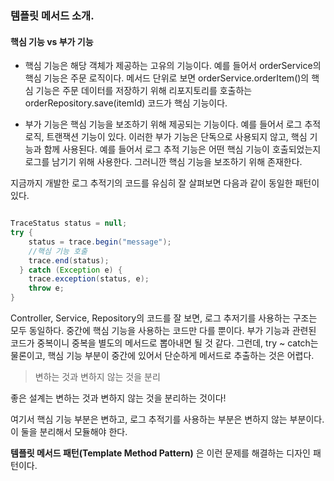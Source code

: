 ### 템플릿 메서드 소개.

#### 핵심 기능 vs 부가 기능

- 핵심 기능은 해당 객체가 제공하는 고유의 기능이다. 예를 들어서 orderService의 핵심 기능은 주문 로직이다.
메서드 단위로 보면 orderService.orderItem()의 핵심 기능은 주문 데이터를 저장하기 위해 리포지토리를 호출하는 orderRepository.save(itemId) 코드가 핵심 기능이다.

- 부가 기능은 핵심 기능을 보조하기 위해 제공되는 기능이다. 예를 들어서 로그 추적 로직, 트랜잭션 기능이 있다.
이러한 부가 기능은 단독으로 사용되지 않고, 핵심 기능과 함께 사용된다. 예를 들어서 로그 추적 기능은 어떤 핵심 기능이 호출되었는지 로그를 남기기 위해 사용한다.
그러니깐 핵심 기능을 보조하기 위해 존재한다.

지금까지 개발한 로그 추적기의 코드를 유심히 잘 살펴보면 다음과 같이 동일한 패턴이 있다.

```java

TraceStatus status = null;
try {
    status = trace.begin("message"); 
    //핵심 기능 호출
    trace.end(status);
  } catch (Exception e) {
    trace.exception(status, e);
    throw e; 
}

```

Controller, Service, Repository의 코드를 잘 보면, 로그 추저기를 사용하는 구조는 모두 동일하다. 중간에 핵심 기능을 사용하는 코드만 다를 뿐이다.
부가 기능과 관련된 코드가 중복이니 중복을 별도의 메서드로 뽑아내면 될 것 같다. 그런데, try ~ catch는 물론이고, 핵심 기능 부분이 중간에 있어서 단순하게 메서드로 추출하는 것은 어렵다.

> 변하는 것과 변하지 않는 것을 분리

좋은 설계는 변하는 것과 변하지 않는 것을 분리하는 것이다!

여기서 핵심 기능 부분은 변하고, 로그 추적기를 사용하는 부분은 변하지 않는 부분이다. 이 둘을 분리해서 모듈해야 한다.

**템플릿 메서드 패턴(Template Method Pattern)** 은 이런 문제를 해결하는 디자인 패턴이다.

